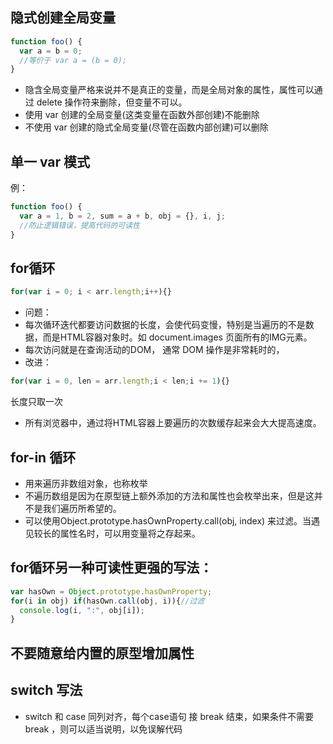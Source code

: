 ## 隐式创建全局变量
```js
function foo() {
  var a = b = 0;
  //等价于 var a = (b = 0);
}
```
- 隐含全局变量严格来说并不是真正的变量，而是全局对象的属性，属性可以通过 delete 操作符来删除，但变量不可以。
- 使用 var 创建的全局变量(这类变量在函数外部创建)不能删除
- 不使用 var 创建的隐式全局变量(尽管在函数内部创建)可以删除

## 单一 var 模式
例：
```js
function foo() {
  var a = 1, b = 2, sum = a + b, obj = {}, i, j;
  //防止逻辑错误，提高代码的可读性
}
```
## for循环
```js
for(var i = 0; i < arr.length;i++){}
```
- 问题：
 - 每次循环迭代都要访问数据的长度，会使代码变慢，特别是当遍历的不是数据，而是HTML容器对象时。如 document.images  页面所有的IMG元素。
 - 每次访问就是在查询活动的DOM， 通常 DOM 操作是非常耗时的，
- 改进：
```js
for(var i = 0, len = arr.length;i < len;i += 1){}
```
长度只取一次
- 所有浏览器中，通过将HTML容器上要遍历的次数缓存起来会大大提高速度。

## for-in 循环
- 用来遍历非数组对象，也称枚举
- 不遍历数组是因为在原型链上额外添加的方法和属性也会枚举出来，但是这并不是我们遍历所希望的。
- 可以使用Object.prototype.hasOwnProperty.call(obj, index) 来过滤。当遇见较长的属性名时，可以用变量将之存起来。

## for循环另一种可读性更强的写法：
```js
var hasOwn = Object.prototype.hasOwnProperty;
for(i in obj) if(hasOwn.call(obj, i)){//过滤
  console.log(i, ":", obj[i]);
}
```
## 不要随意给内置的原型增加属性
## switch 写法
- switch 和 case 同列对齐，每个case语句 接 break 结束，如果条件不需要 break ，则可以适当说明，以免误解代码